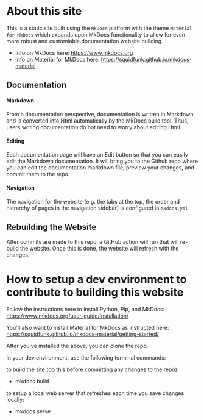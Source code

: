 # About this site

This is a static site built using the `MkDocs` platform with the theme `Material for MkDocs` which expands upon MkDocs functionality to allow for even more robust and customiable documentation website building.

- Info on MkDocs here: https://www.mkdocs.org
- Info on Material for MkDocs here: https://squidfunk.github.io/mkdocs-material

## Documentation

#### Markdown

From a documentation perspective, documentation is written in Markdown and is converted into Html automatically by the MkDocs build tool. Thus, users writing documentation do not need to worry about editing Html.

#### Editing

Each documentation page will have an Edit button so that you can easily edit the Markdown documentation. It will bring you to the Github repo where you can edit the documentation markdown file, preview your changes, and commit them to the repo.

#### Navigation

The navigation for the website (e.g. the tabs at the top, the order and hierarchy of pages in the navigation sidebar) is configured in `mkdocs.yml`

## Rebuilding the Website

After commits are made to this repo, a GitHub action will run that will re-build the website. Once this is done, the website will refresh with the changes.

# How to setup a dev environment to contribute to building this website

Follow the instructions here to install Python, Pip, and MkDocs: https://www.mkdocs.org/user-guide/installation/

You'll also want to install Material for MkDocs as instructed here: https://squidfunk.github.io/mkdocs-material/getting-started/

After you've installed the above, you can clone the repo. 

In your dev environment, use the following terminal commands:

to build the site (do this before committing any changes to the repo):
- mkdocs build

to setup a local web server that refreshes each time you save changes locally:
- mkdocs serve
